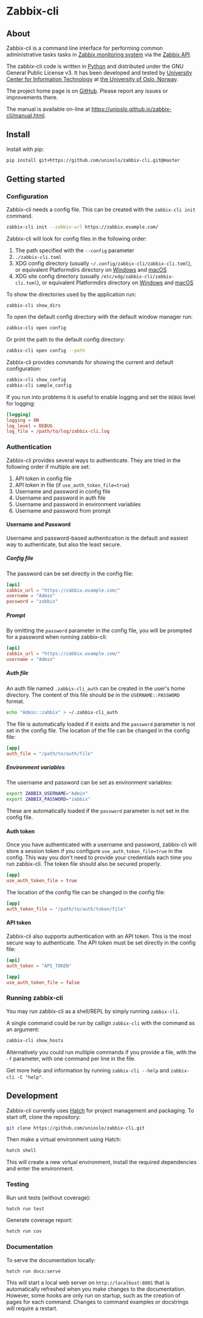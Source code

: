 # Zabbix-cli

## About

Zabbix-cli is a command line interface for performing common administrative tasks tasks in [Zabbix monitoring system](https://www.zabbix.com/) via the [Zabbix API](https://www.zabbix.com/documentation/current/en/manual/api).

The zabbix-cli code is written in [Python](https://www.python.org/) and distributed under the GNU General Public License v3. It has been developed and tested by [University Center for Information Technology](https://www.usit.uio.no/) at [the University of Oslo, Norway](https://www.uio.no/).

The project home page is on [GitHub](https://github.com/unioslo/zabbix-cli). Please report any issues or improvements there.

The manual is available on-line at <https://unioslo.github.io/zabbix-cli/manual.html>.

## Install

Install with pip:

```bash
pip install git+https://github.com/unioslo/zabbix-cli.git@master
```

## Getting started

### Configuration

Zabbix-cli needs a config file. This can be created with the `zabbix-cli init` command.

```bash
zabbix-cli init --zabbix-url https://zabbix.example.com/
```

Zabbix-cli will look for config files in the following order:

1. The path specified with the `--config` parameter
2. `./zabbix-cli.toml`
3. XDG config directory (usually `~/.config/zabbix-cli/zabbix-cli.toml`), or equivalent Platformdirs directory on [Windows](https://platformdirs.readthedocs.io/en/latest/api.html#windows) and [macOS](https://platformdirs.readthedocs.io/en/latest/api.html#macos)
4. XDG site config directory (usually `/etc/xdg/zabbix-cli/zabbix-cli.toml`), or equivalent Platformdirs directory on [Windows](https://platformdirs.readthedocs.io/en/latest/api.html#windows) and [macOS](https://platformdirs.readthedocs.io/en/latest/api.html#macos)

To show the directories used by the application run:

```
zabbix-cli show_dirs
```

To open the default config directory with the default window manager run:

```bash
zabbix-cli open config
```

Or print the path to the default config directory:

```bash
zabbix-cli open config --path
```

Zabbix-cli provides commands for showing the current and default configuration:

```bash
zabbix-cli show_config
zabbix-cli sample_config
```

If you run into problems it is useful to enable logging and set the `DEBUG` level for logging:

```toml
[logging]
logging = ON
log_level = DEBUG
log_file = /path/to/log/zabbix-cli.log
```

### Authentication

Zabbix-cli provides several ways to authenticate. They are tried in the following order if multiple are set:

1. API token in config file
2. API token in file (if `use_auth_token_file=true`)
3. Username and password in config file
4. Username and password in auth file
5. Username and password in environment variables
6. Username and password from prompt

#### Username and Password

Username and password-based authentication is the default and easiest way to authenticate, but also the least secure.

##### Config file

The password can be set directly in the config file:

```toml
[api]
zabbix_url = "https://zabbix.example.com/"
username = "Admin"
password = "zabbix"
```

##### Prompt

By omitting the `password` parameter in the config file, you will be prompted for a password when running zabbix-cli:

```toml
[api]
zabbix_url = "https://zabbix.example.com/"
username = "Admin"
```

##### Auth file

An auth file named `.zabbix-cli_auth` can be created in the user's home directory. The content of this file should be in the `USERNAME::PASSWORD` format.

```bash
echo "Admin::zabbix" > ~/.zabbix-cli_auth
```

The file is automatically loaded if it exists and the `password` parameter is not set in the config file. The location of the file can be changed in the config file:

```toml
[app]
auth_file = "/path/to/auth/file"
```

##### Environment variables

The username and password can be set as environment variables:

```bash
export ZABBIX_USERNAME="Admin"
export ZABBIX_PASSWORD="zabbix"
```

These are automatically loaded if the `password` parameter is not set in the config file.

#### Auth token

Once you have authenticated with a username and password, zabbix-cli will store a session token if you configure `use_auth_token_file=true` in the config. This way you don't need to provide your credentials each time you run zabbix-cli. The token file should also be secured properly.

```toml
[app]
use_auth_token_file = true
```

The location of the config file can be changed in the config file:

```toml
[app]
auth_token_file = "/path/to/auth/token/file"
```

#### API token

Zabbix-cli also supports authentication with an API token. This is the most secure way to authenticate. The API token must be set directly in the config file:

```toml
[api]
auth_token = "API_TOKEN"

[app]
use_auth_token_file = false
```

### Running zabbix-cli

You may run zabbix-cli as a shell/REPL by simply running `zabbix-cli`.

A single command could be run by callign `zabbix-cli` with the command as an argument:

```bash
zabbix-cli show_hosts
```

Alternatively you could run multiple commands if you provide a file, with the `-f` parameter, with one command per line in the file.

Get more help and information by running `zabbix-cli --help` and `zabbix-cli -C "help"`.

## Development

Zabbix-cli currently uses [Hatch](https://hatch.pypa.io/latest/) for project management and packaging. To start off, clone the repository:

```bash
git clone https://github.com/unioslo/zabbix-cli.git
```

Then make a virtual environment using Hatch:

```bash
hatch shell
```

This will create a new virtual environment, install the required dependencies and enter the environment.

### Testing

Run unit tests (without coverage):

```bash
hatch run test
```

Generate coverage report:

```bash
hatch run cov
```

### Documentation

To serve the documentation locally:

```bash
hatch run docs:serve
```

This will start a local web server on `http://localhost:8001` that is automatically refreshed when you make changes to the documentation. However, some hooks are only run on startup, such as the creation of pages for each command. Changes to command examples or docstrings will require a restart.
